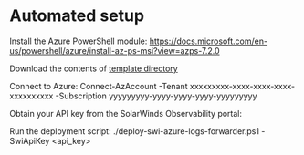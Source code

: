 # Automated setup

Install the Azure PowerShell module:
https://docs.microsoft.com/en-us/powershell/azure/install-az-ps-msi?view=azps-7.2.0

Download the contents of [template directory](../template)

Connect to Azure:
Connect-AzAccount -Tenant xxxxxxxxx-xxxx-xxxx-xxxx-xxxxxxxxxx -Subscription yyyyyyyyy-yyyy-yyyy-yyyy-yyyyyyyyy

Obtain your API key from the SolarWinds Observability portal:

Run the deployment script:
./deploy-swi-azure-logs-forwarder.ps1 -SwiApiKey <api_key>
